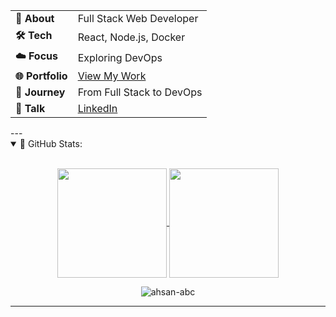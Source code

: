 <div align="center">

|              |                               |
|--------------|-------------------------------|
| **👋 About** | Full Stack Web Developer     |
| **🛠️ Tech** | React, Node.js, Docker        |
| **☁️ Focus** | Exploring DevOps              |
| **🌐 Portfolio** | [View My Work](https://ahsan-abc.web.app/) |
| **🌱 Journey** | From Full Stack to DevOps   |
| **💬 Talk**  | [LinkedIn](https://www.linkedin.com/in/ahsan-abc/)               |

</div>
---

<details open="">
<summary>
 📔 GitHub Stats:
</summary>
<br>
<p align="center">
  <a href="https://github.com/ahsan-abc">
    <img align="center"  height="175px" src="https://github-readme-stats.vercel.app/api?username=ahsan-abc&show_icons=true&hide_border=true&title_color=94b4a4&amp&icon_color=FFFFFF&amp&text_color=FFFFFF&amp&bg_color=000000&count_private=true&include_all_commits=true"/>
  </a>
  <a href="https://github.com/ahsan-abc">
    <img align="center" height="175px"  src="https://github-readme-stats.vercel.app/api/top-langs/?username=ahsan-abc&text_color=FFFFFF&bg_color=000000&title_color=94b4a4&langs_count=15&layout=compact&hide_border=true" />
  </a>
</p>
  <p align="center"><img align="center" src="https://github-readme-streak-stats.herokuapp.com/?user=ahsan-abc&text_color=FFFFFF&bg_color=000000&title_color=94b4a4&langs_count=15&layout=compact&hide_border=true" alt="ahsan-abc" /></p>
</details>

---




